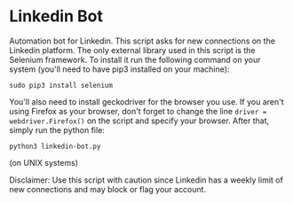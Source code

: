 # Linkedin Bot
Automation bot for Linkedin. This script asks for new connections on the Linkedin platform. 
The only external library used in this script is the Selenium framework. To install it run the following command on your system (you'll need to have pip3 installed on your machine):
```
sudo pip3 install selenium
```
You'll also need to install geckodriver for the browser you use. If you aren't using Firefox as your browser, don't forget to change the line `driver = webdriver.Firefox()` on the script and specify your browser.
After that, simply run the python file:
```
python3 linkedin-bot.py
```
(on UNIX systems)

Disclaimer: Use this script with caution since Linkedin has a weekly limit of new connections and may block or flag your account.
